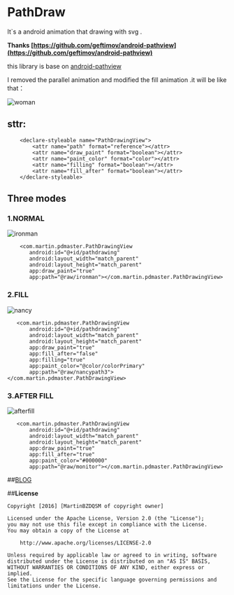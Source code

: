 # PathDraw
It`s a android animation that drawing with svg .

**Thanks [https://github.com/geftimov/android-pathview](https://github.com/geftimov/android-pathview)**

this library is base on [android-pathview](https://github.com/geftimov/android-pathview) 

I removed the parallel animation and modified the fill animation .it will be like that：


  ![woman](https://github.com/MartinBZDQSM/PathDraw/blob/master/app/src/main/res/raw/woman.gif)

## **sttr:**
```
    <declare-styleable name="PathDrawingView">
        <attr name="path" format="reference"></attr>
        <attr name="draw_paint" format="boolean"></attr>
        <attr name="paint_color" format="color"></attr>
        <attr name="filling" format="boolean"></attr>
        <attr name="fill_after" format="boolean"></attr>
    </declare-styleable>
```
## **Three modes**

### 1.NORMAL

![ironman](https://github.com/MartinBZDQSM/PathDraw/blob/master/app/src/main/res/raw/ironman.gif)
 ```
     <com.martin.pdmaster.PathDrawingView
        android:id="@+id/pathdrawing"
        android:layout_width="match_parent"
        android:layout_height="match_parent"
        app:draw_paint="true"
        app:path="@raw/ironman"></com.martin.pdmaster.PathDrawingView>
 ```
### 2.FILL
 
![nancy](https://github.com/MartinBZDQSM/PathDraw/blob/master/app/src/main/res/raw/nancy.gif)
 ```
    <com.martin.pdmaster.PathDrawingView
        android:id="@+id/pathdrawing"
        android:layout_width="match_parent"
        android:layout_height="match_parent"
        app:draw_paint="true"
        app:fill_after="false"
        app:filling="true"
        app:paint_color="@color/colorPrimary"
        app:path="@raw/nancypath3"></com.martin.pdmaster.PathDrawingView>
 ```
### 3.AFTER FILL
 
![afterfill](https://github.com/MartinBZDQSM/PathDraw/blob/master/app/src/main/res/raw/afterfill.gif)
 ```
    <com.martin.pdmaster.PathDrawingView
        android:id="@+id/pathdrawing"
        android:layout_width="match_parent"
        android:layout_height="match_parent"
        app:draw_paint="true"
        app:fill_after="true"
        app:paint_color="#000000"
        app:path="@raw/monitor"></com.martin.pdmaster.PathDrawingView>
 ```
 
##[BLOG]()

##**License**

```license
Copyright [2016] [MartinBZDQSM of copyright owner]

Licensed under the Apache License, Version 2.0 (the "License");
you may not use this file except in compliance with the License.
You may obtain a copy of the License at

    http://www.apache.org/licenses/LICENSE-2.0

Unless required by applicable law or agreed to in writing, software
distributed under the License is distributed on an "AS IS" BASIS,
WITHOUT WARRANTIES OR CONDITIONS OF ANY KIND, either express or implied.
See the License for the specific language governing permissions and
limitations under the License.
```
